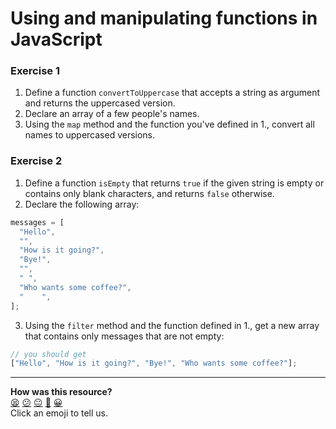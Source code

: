 # Using and manipulating functions in JavaScript

### Exercise 1

1. Define a function `convertToUppercase` that accepts a string as argument and returns the uppercased version.
2. Declare an array of a few people's names.
3. Using the `map` method and the function you've defined in 1., convert all names to uppercased versions.

### Exercise 2

1. Define a function `isEmpty` that returns `true` if the given string is empty or contains only blank characters, and returns `false` otherwise.
2. Declare the following array:

```js
messages = [
  "Hello",
  "",
  "How is it going?",
  "Bye!",
  "",
  " ",
  "Who wants some coffee?",
  "    ",
];
```

3. Using the `filter` method and the function defined in 1., get a new array that contains only messages that are not empty:

```js
// you should get
["Hello", "How is it going?", "Bye!", "Who wants some coffee?"];
```

<!-- BEGIN GENERATED SECTION DO NOT EDIT -->

---

**How was this resource?**  
[😫](https://airtable.com/shrUJ3t7KLMqVRFKR?prefill_Repository=makersacademy/javascript-fundamentals&prefill_File=practicals/functions/README.md&prefill_Sentiment=😫) [😕](https://airtable.com/shrUJ3t7KLMqVRFKR?prefill_Repository=makersacademy/javascript-fundamentals&prefill_File=practicals/functions/README.md&prefill_Sentiment=😕) [😐](https://airtable.com/shrUJ3t7KLMqVRFKR?prefill_Repository=makersacademy/javascript-fundamentals&prefill_File=practicals/functions/README.md&prefill_Sentiment=😐) [🙂](https://airtable.com/shrUJ3t7KLMqVRFKR?prefill_Repository=makersacademy/javascript-fundamentals&prefill_File=practicals/functions/README.md&prefill_Sentiment=🙂) [😀](https://airtable.com/shrUJ3t7KLMqVRFKR?prefill_Repository=makersacademy/javascript-fundamentals&prefill_File=practicals/functions/README.md&prefill_Sentiment=😀)  
Click an emoji to tell us.

<!-- END GENERATED SECTION DO NOT EDIT -->

